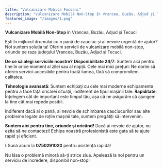 ```yaml
---
title: "Vulcanizare Mobila Focsani"
description: "Vulcanizare Mobilă Non-Stop în Vrancea, Buzău, Adjud și Tecuci"
featured_image: "/images/1.png"
---
```


**Vulcanizare Mobilă Non-Stop** în Vrancea, Buzău, Adjud și Tecuci

Ești în mijlocul drumului cu o pană de cauciuc și ai nevoie urgentă de ajutor? Noi suntem soluția ta! Oferim servicii de vulcanizare mobilă non-stop, oriunde pe raza județului Vrancea, Buzău, Adjud și Tecuci.

<!--more-->

**De ce să alegi serviciile noastre?**
**Disponibilitate 24/7**: Suntem aici pentru tine în orice moment al zilei sau al nopții.
Cele mai mici prețuri: Ne dorim să oferim servicii accesibile pentru toată lumea, fără să compromitem calitatea.

**Tehnologie avansată**: Suntem echipați cu cele mai moderne echipamente pentru a face față oricărei situații, indiferent de tipul mașinii tale.
**Rapiditate**: Înțelegem cât de important este timpul tău, așa că ne asigurăm că ajungem la tine cât mai repede posibil.

Indiferent dacă ai o pană, ai nevoie de schimbarea cauciucurilor sau alte probleme legate de roțile mașinii tale, suntem pregătiți să intervenim.

**Suntem aici pentru tine, oriunde și oricând!**
Dacă ai nevoie de ajutor, nu ezita să ne contactezi! Echipa noastră profesionistă este gata să te ajute rapid și eficient.

📞 Sună acum la **0750291020** pentru asistență rapidă!

Nu lăsa o problemă minoră să-ți strice ziua. Apelează la noi pentru un serviciu de încredere, disponibil non-stop!

